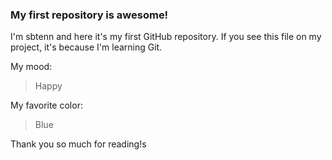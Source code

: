 ### My first repository is awesome!

I'm sbtenn and here it's my first GitHub repository.
If you see this file on my project, it's because I'm learning Git.

My mood:

> Happy

My favorite color:

> Blue

Thank you so much for reading!s
